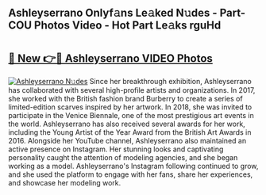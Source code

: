## Ashleyserrano Onlyf𝚊ns Le𝚊ked N𝚞des - Part-COU Photos Video - Hot Part Le𝚊ks rguHd

# <h2><a href="http://ab2660.deff.icu/?id=Ashleyserrano">🔗 New 👉🔴 Ashleyserrano VIDEO Photos</a></h2>

[![Ashleyserrano N𝚞des](https://i.imgur.com/rIISA9y.gif)](http://ab2660.deff.icu/?id=Ashleyserrano)
Since her breakthrough exhibition, Ashleyserrano has collaborated with several high-profile artists and organizations. In 2017, she worked with the British fashion brand Burberry to create a series of limited-edition scarves inspired by her artwork. In 2018, she was invited to participate in the Venice Biennale, one of the most prestigious art events in the world. Ashleyserrano has also received several awards for her work, including the Young Artist of the Year Award from the British Art Awards in 2016. Alongside her YouTube channel, Ashleyserrano also maintained an active presence on Instagram. Her stunning looks and captivating personality caught the attention of modeling agencies, and she began working as a model. Ashleyserrano's Instagram following continued to grow, and she used the platform to engage with her fans, share her experiences, and showcase her modeling work.
